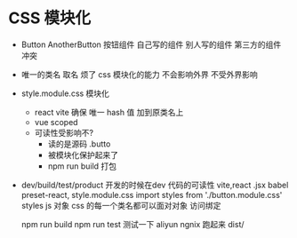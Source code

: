 # CSS 模块化

- Button AnotherButton 按钮组件
  自己写的组件
  别人写的组件
  第三方的组件
  冲突
- 唯一的类名
    取名 烦了
    css 模块化的能力
    不会影响外界
    不受外界影响
- style.module.css 模块化
  - react vite
    确保 唯一 hash 值 加到原类名上
  - vue scoped
  - 可读性受影响不?
    - 读的是源码 .butto
    - 被模块化保护起来了
    - npm run build 打包
- dev/build/test/product
  开发的时候在dev 代码的可读性
  vite,react .jsx babel preset-react,
  style.module.css
  import styles from './button.module.css'
  styles js 对象 css 的每一个类名都可以面对对象
  访问绑定

  npm run build
  npm run test 测试一下
  aliyun ngnix 跑起来 dist/
  